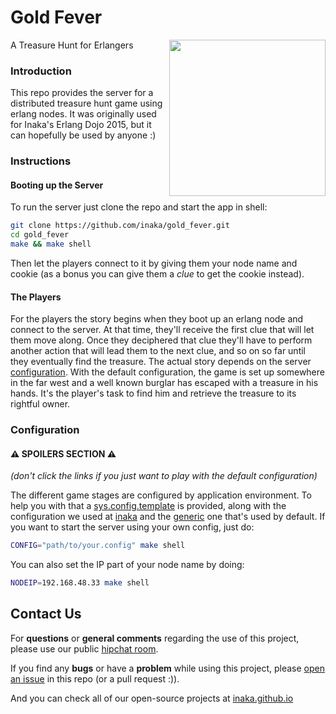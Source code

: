 # Gold Fever

<img src="https://raw.githubusercontent.com/inaka/gold_fever/c33f50e/priv/treasure.png" align="right" style="float:right" height="250px"/>

A Treasure Hunt for Erlangers

### Introduction
This repo provides the server for a distributed treasure hunt game using erlang nodes.
It was originally used for Inaka's Erlang Dojo 2015, but it can hopefully be used by anyone :)

### Instructions

#### Booting up the Server
To run the server just clone the repo and start the app in shell:

```bash
git clone https://github.com/inaka/gold_fever.git
cd gold_fever
make && make shell
```

Then let the players connect to it by giving them your node name and cookie (as a bonus you can give them a *clue* to get the cookie instead).

#### The Players
For the players the story begins when they boot up an erlang node and connect to the server. At that time, they'll receive the first clue that will let them move along. Once they deciphered that clue they'll have to perform another action that will lead them to the next clue, and so on so far until they eventually find the treasure.
The actual story depends on the server [configuration](#configuration). With the default configuration, the game is set up somewhere in the far west and a well known burglar has escaped with a treasure in his hands. It's the player's task to find him and retrieve the treasure to its rightful owner.

### Configuration
#### :warning: **SPOILERS SECTION** :warning:
_(don't click the links if you just want to play with the default configuration)_

The different game stages are configured by application environment. To help you with that a [sys.config.template](config/sys.config.template) is provided, along with the configuration we used at [inaka](config/inaka.config) and the [generic](config/generic.config) one that's used by default.
If you want to start the server using your own config, just do:

```bash
CONFIG="path/to/your.config" make shell
```

You can also set the IP part of your node name by doing:

```bash
NODEIP=192.168.48.33 make shell
```

## Contact Us
For **questions** or **general comments** regarding the use of this project,
please use our public [hipchat room](https://www.hipchat.com/gpBpW3SsT).

If you find any **bugs** or have a **problem** while using this project, please
[open an issue](https://github.com/inaka/shotgun/issues/new) in this repo
(or a pull request :)).

And you can check all of our open-source projects at
[inaka.github.io](http://inaka.github.io)
